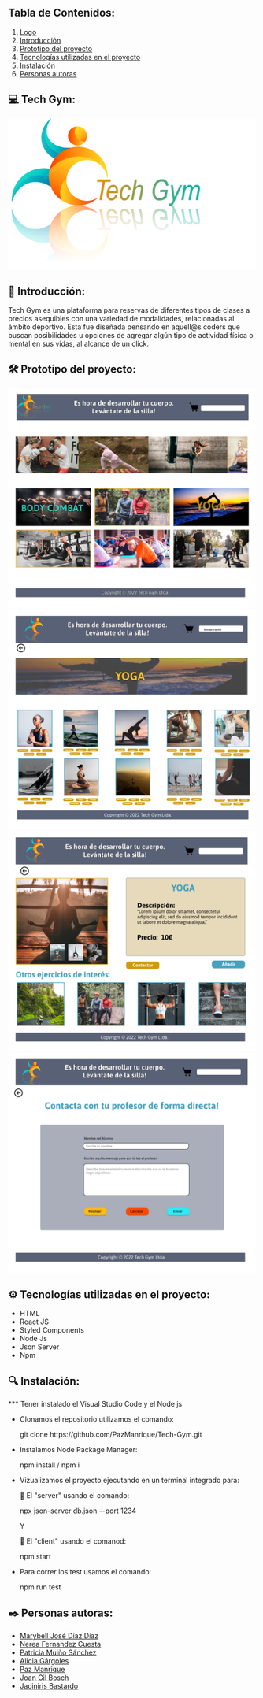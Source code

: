 ## Tabla de Contenidos:
1. [Logo](#tech-gym)
2. [Introducción](#introducción)
3. [Prototipo del proyecto](#prototipo-del-proyecto)
4. [Tecnologías utilizadas en el proyecto](#tecnologías-utilizadas-en-el-proyecto)
5. [Instalación](#instalación)
6. [Personas autoras](#personas-autoras)

## 💻 Tech Gym:

![Logo](client/src/assets/logo.png)
    
## 💠 Introducción:

<p>Tech Gym es una plataforma para reservas de diferentes tipos de clases a precios asequibles con una variedad de modalidades, relacionadas al ámbito deportivo. Esta fue diseñada pensando en aquell@s coders que buscan posibilidades u opciones de agregar algún tipo de actividad física o mental en sus vidas, al alcance de un click.</p>

## 🛠️ Prototipo del proyecto:
    
![Prototype](client/src/assets/Prototype/Home.png)
![Prototype](client/src/assets/Prototype/ProductGallery.png)
![Prototype](client/src/assets/Prototype/ProductDetails.png)
![Prototype](client/src/assets/Prototype/ContactForm.png)

## ⚙️ Tecnologías utilizadas en el proyecto:

<ul>    
        <li>HTML</li>
        <li>React JS</li>
        <li>Styled Components</li>
        <li>Node Js</li>
        <li>Json Server</li>
        <li>Npm</li>
</ul>

## 🔍 Instalación:

<p>     *** Tener instalado el Visual Studio Code y el Node js</p>
    
<ul>
        <li>Clonamos el repositorio utilizamos el comando:</li>
            <p>git clone https://github.com/PazManrique/Tech-Gym.git</p>
        <li>Instalamos Node Package Manager: </li>
            <p>npm install / npm i</p>
        <li>Vizualizamos el proyecto ejecutando en un terminal integrado para:</li>
            <p>📂 El "server" usando el comando:</p>
                <p>npx json-server db.json --port 1234</p>
            <p>Y</p>
            <p>📂 El "client" usando el comanod:</p>
                <p>npm start</p>
        <li>Para correr los test usamos el comando:</li>
            <p>npm run test</p>
</ul>    


## ✒️ Personas autoras:

<ul>
        <li><a href="https://github.com/MBellJDD">Marybell José Díaz Díaz</a></li>
        <li><a href="https://github.com/Nereka38">Nerea Fernandez Cuesta</a></li>
        <li><a href="https://github.com/PMuin">Patricia Muiño Sánchez</a></li>
        <li><a href="">Alicia Gárgoles</a></li>
        <li><a href="https://github.com/PazManrique">Paz Manrique</a></li>
        <li><a href="https://github.com/jilbosch">Joan Gil Bosch</a></li>
        <li><a href="https://github.com/JcUrki">Jaciniris Bastardo</a></li>
</ul>
